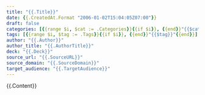 ```yaml
---
title: "{{.Title}}"
date: {{.CreatedAt.Format "2006-01-02T15:04:05Z07:00"}}
draft: false
categories: [{{range $i, $cat := .Categories}}{{if $i}}, {{end}}"{{$cat}}"{{end}}]
tags: [{{range $i, $tag := .Tags}}{{if $i}}, {{end}}"{{$tag}}"{{end}}]
author: "{{.Author}}"
author_title: "{{.AuthorTitle}}"
deck: "{{.Deck}}"
source_url: "{{.SourceURL}}"
source_domain: "{{.SourceDomain}}"
target_audience: "{{.TargetAudience}}"
---
```


{{.Content}}

